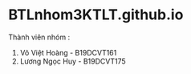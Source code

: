 # BTLnhom3KTLT.github.io

Thành viên nhóm :
  1. Võ Việt Hoàng - B19DCVT161
  2. Lương Ngọc Huy - B19DCVT175
